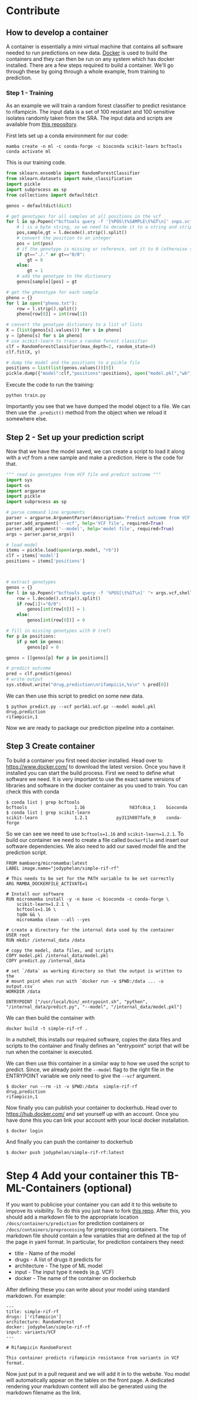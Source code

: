 # Contribute

## How to develop a container

A container is essentially a mini virtual machine that contains all software needed to run predictions on new data.
[Docker](https://www.docker.com/) is used to build the containers and they can then be run on any system which has docker installed. There are a few steps required to build a container. We'll go through these by going through a whole example, from training to prediction. 

### Step 1 - Training

As an example we will train a random forest classifier to predict resistance to rifampicin. The input data is a set of 100 resistant and 100 sensitive isolates randomly taken from the SRA. The input data and scripts are available from [this repository]().

First lets set up a conda environment for our code:

```
mamba create -n ml -c conda-forge -c bioconda scikit-learn bcftools
conda activate ml
```

This is our training code.

``` python
from sklearn.ensemble import RandomForestClassifier
from sklearn.datasets import make_classification
import pickle
import subprocess as sp
from collections import defaultdict

genos = defaultdict(dict)

# get genotypes for all samples at all positions in the vcf
for l in sp.Popen(r"bcftools query -f '[%POS\t%SAMPLE\t%GT\n]' snps.vcf.gz",shell=True,stdout=sp.PIPE).stdout:
    # l is a byte string, so we need to decode it to a string and strip the newline character at the end
    pos,sample,gt = l.decode().strip().split()
    # convert the position to an integer
    pos = int(pos)
    # if the genotype is missing or reference, set it to 0 (otherwise set it to 1)
    if gt=="./." or gt=="0/0":
        gt = 0
    else:
        gt = 1
    # add the genotype to the dictionary
    genos[sample][pos] = gt

# get the phenotype for each sample
pheno = {}
for l in open("pheno.txt"):
    row = l.strip().split()
    pheno[row[0]] = int(row[1])

# convert the genotype dictionary to a list of lists
X = [list(genos[s].values()) for s in pheno] 
y = [pheno[s] for s in pheno]
# use scikit-learn to train a random forest classifier
clf = RandomForestClassifier(max_depth=2, random_state=0)
clf.fit(X, y)

# dump the model and the positions to a pickle file
positions = list(list(genos.values())[0])
pickle.dump({"model":clf,"positions":positions}, open("model.pkl","wb"))
```

Execute the code to run the training:

```
python train.py
```

Importantly you see that we have dumped the model object to a file. We can then use the `.predict()` method from the object when we reload it somewhere else.

## Step 2 - Set up your prediction script

Now that we have the model saved, we can create a script to load it along with a vcf from a new sample and make a prediction. Here is the code for that.

``` python
""" read in genotypes from VCF file and predict outcome """
import sys
import os
import argparse
import pickle
import subprocess as sp

# parse command line arguments
parser = argparse.ArgumentParser(description='Predict outcome from VCF file')
parser.add_argument('--vcf', help='VCF file', required=True)
parser.add_argument('--model', help='model file', required=True)
args = parser.parse_args()

# load model
items = pickle.load(open(args.model, "rb"))
clf = items['model']
positions = items['positions']



# extract genotypes
genos = {}
for l in sp.Popen(r"bcftools query -f '%POS[\t%GT\n]' "+ args.vcf,shell=True,stdout=sp.PIPE).stdout:
    row = l.decode().strip().split()
    if row[1]!="0/0":
        genos[int(row[0])] = 1
    else:
        genos[int(row[0])] = 0

# fill in missing genotypes with 0 (ref)
for p in positions:
    if p not in genos:
        genos[p] = 0

genos = [[genos[p] for p in positions]]

# predict outcome
pred = clf.predict(genos)
# write output
sys.stdout.write("drug,prediction\nrifampicin,%s\n" % pred[0])
```

We can then use this script to predict on some new data.

```
$ python predict.py --vcf por5A1.vcf.gz --model model.pkl
drug,prediction
rifampicin,1
```

Now we are ready to package our prediction pipeline into a container.

## Step 3 Create container

To build a container you first need docker installed. Head over to https://www.docker.com/ to download the latest version. Once you have it installed you can start the build process. First we need to define what software we need.
It is very important to use the exact same versions of libraries and software in the docker container as you used to train. You can check this with conda

```
$ conda list | grep bcftools
bcftools                  1.16                 h83fc8ca_1    bioconda
$ conda list | grep scikit-learn
scikit-learn              1.2.1           py311h087fafe_0    conda-forge
```

So we can see we need to use `bcftools=1.16` and `scikit-learn=1.2.1`. To build our container we need to create a file called `Dockerfile` and insert our software dependencies. We also need to add our saved model file and the prediction script. 

``` 
FROM mambaorg/micromamba:latest
LABEL image.name="jodyphelan/simple-rif-rf"

# This needs to be set for the PATH variable to be set correctly
ARG MAMBA_DOCKERFILE_ACTIVATE=1

# Install our software
RUN micromamba install -y -n base -c bioconda -c conda-forge \
    scikit-learn=1.2.1 \
    bcftools=1.16 \
    tqdm && \
    micromamba clean --all --yes

# create a directory for the internal data used by the container
USER root
RUN mkdir /internal_data /data

# copy the model, data files, and scripts
COPY model.pkl /internal_data/model.pkl
COPY predict.py /internal_data

# set `/data` as working directory so that the output is written to the
# mount point when run with `docker run -v $PWD:/data ... -o output.csv`
WORKDIR /data

ENTRYPOINT ["/usr/local/bin/_entrypoint.sh", "python", "/internal_data/predict.py", "--model", "/internal_data/model.pkl"]
```

We can then build the container with 

```
docker build -t simple-rif-rf . 
```

In a nutshell, this installs our required software, copies the data files and scripts to the container and finally defines an "entrypoint" script that will be run when the container is executed.

We can then use this container in a similar way to how we used the script to predict. Since, we already point the `--model` flag to the right file in the ENTRYPOINT variable we only need to give the `--vcf` argument.

```
$ docker run --rm -it -v $PWD:/data  simple-rif-rf  
drug,prediction
rifampicin,1
```

Now finally you can publish your container to dockerhub. Head over to https://hub.docker.com/ and set yourself up with an account. Once you have done this you can link your account with your local docker installation.

```
$ docker login
```

And finally you can push the container to dockerhub

```
$ docker push jodyphelan/simple-rif-rf:latest
```

# Step 4 Add your container this TB-ML-Containers (optional)

If you want to publicise your container you can add it to this website to improve its visibility. To do this you just have to fork [this repo](https://github.com/TB-ML/tb-ml-containers). After this, you should add a markdown file to the appropriate location `/docs/containers/prediction` for prediction containers or `/docs/containers/preprocessing` for preprocessing containers. The markdown file should contain a few variables that are defined at the top of the page in yaml format. In particular, for prediction containers they need:

* title - Name of the model
* drugs - A list of drugs it predicts for
* architecture - The type of ML model
* input - The input type it needs (e.g. VCF)
* docker - The name of the container on dockerhub

After defining these you can write about your model using standard markdown. For example:

```
---
title: simple-rif-rf
drugs: ['rifampicin']
architecture: RandomForest
docker: jodyphelan/simple-rif-rf
input: variants/VCF
---

# Rifampicin RandomForest

This container predicts rifampicin resistance from variants in VCF format.
```

Now just put in a pull request and we will add it in to the website. You model will automatically appear on the tables on the front page. A dedicated rendering your markdown content will also be generated using the markdown filename as the link.


